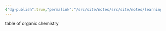 ```yaml
---
{"dg-publish":true,"permalink":"/src/site/notes/src/site/notes/learning/organic-chemistry/index/","dgPassFrontmatter":true}
---
```






table of organic chemistry